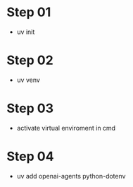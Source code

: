 # Step 01
- uv init

# Step 02
- uv venv

# Step 03
- activate virtual enviroment in cmd

# Step 04
- uv add openai-agents python-dotenv
